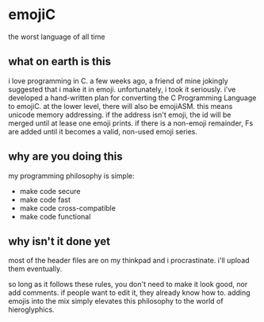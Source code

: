 # emojiC
the worst language of all time

## what on earth is this
i love programming in C. a few weeks ago, a friend of mine jokingly suggested that i make it in emoji. unfortunately, i took it seriously.
i've developed a hand-written plan for converting the C Programming Language to emojiC. at the lower level, there will also be emojiASM. this means unicode memory addressing. if the address isn't emoji, the id will be merged until at lease one emoji prints. if there is a non-emoji remainder, Fs are added until it becomes a valid, non-used emoji series.

## why are you doing this
my programming philosophy is simple:
* make code secure
* make code fast
* make code cross-compatible
* make code functional

## why isn't it done yet
most of the header files are on my thinkpad and i procrastinate. i'll upload them eventually.

so long as it follows these rules, you don't need to make it look good, nor add comments. if people want to edit it, they already know how to.
adding emojis into the mix simply elevates this philosophy to the world of hieroglyphics.
